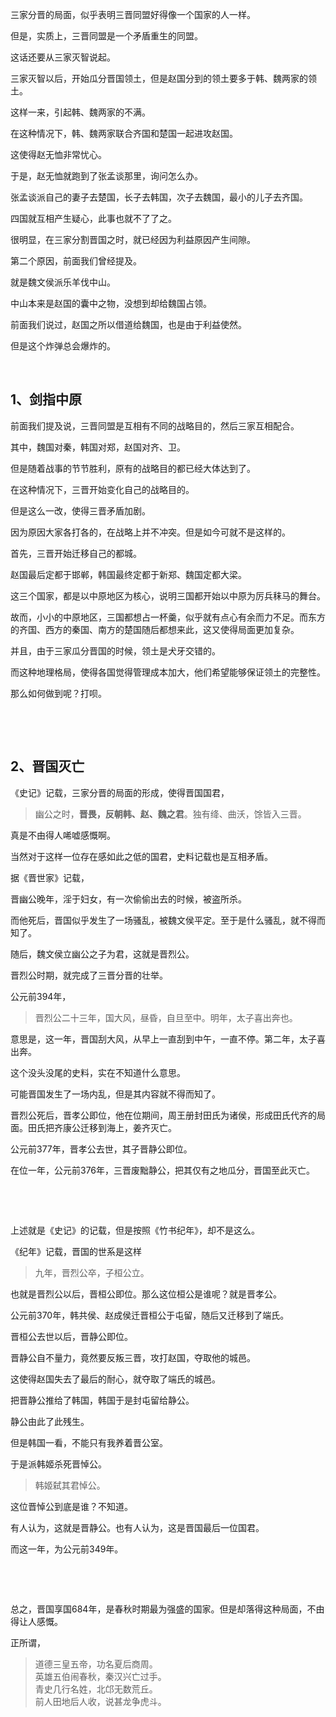 <p>三家分晋的局面，似乎表明三晋同盟好得像一个国家的人一样。</p><p>但是，实质上，三晋同盟是一个矛盾重生的同盟。</p><p>这话还要从三家灭智说起。</p><p>三家灭智以后，开始瓜分晋国领土，但是赵国分到的领土要多于韩、魏两家的领土。</p><p>这样一来，引起韩、魏两家的不满。</p><p>在这种情况下，韩、魏两家联合齐国和楚国一起进攻赵国。</p><p>这使得赵无恤非常忧心。</p><p>于是，赵无恤就跑到了张孟谈那里，询问怎么办。</p><p>张孟谈派自己的妻子去楚国，长子去韩国，次子去魏国，最小的儿子去齐国。</p><p>四国就互相产生疑心，此事也就不了了之。</p><p>很明显，在三家分割晋国之时，就已经因为利益原因产生间隙。</p><p>第二个原因，前面我们曾经提及。</p><p>就是魏文侯派乐羊伐中山。</p><p>中山本来是赵国的囊中之物，没想到却给魏国占领。</p><p>前面我们说过，赵国之所以借道给魏国，也是由于利益使然。</p><p>但是这个炸弹总会爆炸的。</p><p><br></p><h2>1、剑指中原</h2><p>前面我们提及说，三晋同盟是互相有不同的战略目的，然后三家互相配合。</p><p>其中，魏国对秦，韩国对郑，赵国对齐、卫。</p><p>但是随着战事的节节胜利，原有的战略目的都已经大体达到了。</p><p>在这种情况下，三晋开始变化自己的战略目的。</p><p>但是这么一改，使得三晋矛盾加剧。</p><p>因为原因大家各打各的，在战略上并不冲突。但是如今可就不是这样的。</p><p>首先，三晋开始迁移自己的都城。</p><p>赵国最后定都于邯郸，韩国最终定都于新郑、魏国定都大梁。</p><p>这三个国家，都是以中原地区为核心，说明三国都开始以中原为厉兵秣马的舞台。</p><p>故而，小小的中原地区，三国都想占一杯羹，似乎就有点心有余而力不足。而东方的齐国、西方的秦国、南方的楚国随后都想来此，这又使得局面更加复杂。</p><p>并且，由于三家瓜分晋国的时候，领土是犬牙交错的。</p><p>而这种地理格局，使得各国觉得管理成本加大，他们希望能够保证领土的完整性。</p><p>那么如何做到呢？打呗。</p><p><br></p><p><br></p><h2>2、晋国灭亡</h2><p>《史记》记载，三家分晋的局面的形成，使得晋国国君，</p><blockquote>幽公之时，<b>晋畏，反朝韩、赵、魏之君</b>。独有绛、曲沃，馀皆入三晋。</blockquote><p>真是不由得人唏嘘感慨啊。</p><p>当然对于这样一位存在感如此之低的国君，史料记载也是互相矛盾。</p><p>据《晋世家》记载，</p><p>晋幽公晚年，淫于妇女，有一次偷偷出去的时候，被盗所杀。</p><p>而他死后，晋国似乎发生了一场骚乱，被魏文侯平定。至于是什么骚乱，就不得而知了。</p><p>随后，魏文侯立幽公之子为君，这就是晋烈公。</p><p>晋烈公时期，就完成了三晋分晋的壮举。</p><p>公元前394年，</p><blockquote>晋烈公二十三年，国大风，昼昏，自旦至中。明年，太子喜出奔也。</blockquote><p>意思是，这一年，晋国刮大风，从早上一直刮到中午，一直不停。第二年，太子喜出奔。</p><p>这个没头没尾的史料，实在不知道什么意思。</p><p>可能晋国发生了一场内乱，但是其内容就不得而知了。</p><p>晋烈公死后，晋孝公即位，他在位期间，周王册封田氏为诸侯，形成田氏代齐的局面。田氏把齐康公迁移到海上，姜齐灭亡。</p><p>公元前377年，晋孝公去世，其子晋静公即位。</p><p>在位一年，公元前376年，三晋废黜静公，把其仅有之地瓜分，晋国至此灭亡。</p><p><br></p><p><br></p><p>上述就是《史记》的记载，但是按照《竹书纪年》，却不是这么。</p><p>《纪年》记载，晋国的世系是这样</p><blockquote>九年，晋烈公卒，子桓公立。</blockquote><p>也就是晋烈公以后，晋桓公即位。那么这位桓公是谁呢？就是晋孝公。</p><p>公元前370年，韩共侯、赵成侯迁晋桓公于屯留，随后又迁移到了端氏。</p><p>晋桓公去世以后，晋静公即位。</p><p>晋静公自不量力，竟然要反叛三晋，攻打赵国，夺取他的城邑。</p><p>这使得赵国失去了最后的耐心，就夺取了端氏的城邑。</p><p>把晋静公推给了韩国，韩国于是封屯留给静公。</p><p>静公由此了此残生。</p><p>但是韩国一看，不能只有我养着晋公室。</p><p>于是派韩姬杀死晋悼公。</p><blockquote>韩姬弑其君悼公。</blockquote><p>这位晋悼公到底是谁？不知道。</p><p>有人认为，这就是晋静公。也有人认为，这是晋国最后一位国君。</p><p>而这一年，为公元前349年。</p><p><br></p><p><br></p><p>总之，晋国享国684年，是春秋时期最为强盛的国家。但是却落得这种局面，不由得让人感慨。</p><p>正所谓，</p><blockquote>道德三皇五帝，功名夏后商周。<br>英雄五伯闹春秋，秦汉兴亡过手。<br>青史几行名姓，北邙无数荒丘。<br>前人田地后人收，说甚龙争虎斗。 　　</blockquote>